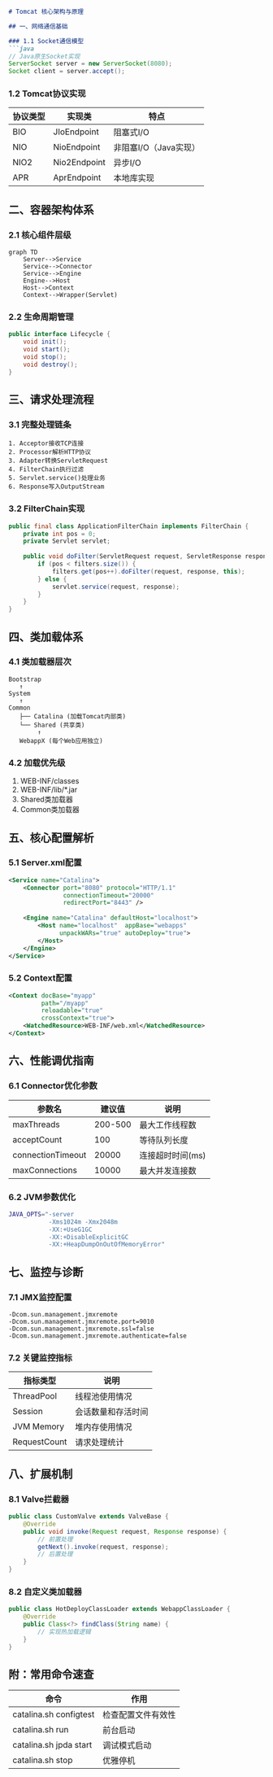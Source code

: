 
```markdown
# Tomcat 核心架构与原理

## 一、网络通信基础

### 1.1 Socket通信模型
```java
// Java原生Socket实现
ServerSocket server = new ServerSocket(8080);
Socket client = server.accept();
```

### 1.2 Tomcat协议实现
| 协议类型       | 实现类                  | 特点                     |
|----------------|-------------------------|--------------------------|
| BIO            | JIoEndpoint            | 阻塞式I/O                |
| NIO            | NioEndpoint            | 非阻塞I/O（Java实现）    |
| NIO2           | Nio2Endpoint           | 异步I/O                  |
| APR            | AprEndpoint            | 本地库实现               |

## 二、容器架构体系

### 2.1 核心组件层级
```mermaid
graph TD
    Server-->Service
    Service-->Connector
    Service-->Engine
    Engine-->Host
    Host-->Context
    Context-->Wrapper(Servlet)
```

### 2.2 生命周期管理
```java
public interface Lifecycle {
    void init();
    void start();
    void stop();
    void destroy();
}
```

## 三、请求处理流程

### 3.1 完整处理链条
```
1. Acceptor接收TCP连接
2. Processor解析HTTP协议
3. Adapter转换ServletRequest
4. FilterChain执行过滤
5. Servlet.service()处理业务
6. Response写入OutputStream
```

### 3.2 FilterChain实现
```java
public final class ApplicationFilterChain implements FilterChain {
    private int pos = 0;
    private Servlet servlet;
    
    public void doFilter(ServletRequest request, ServletResponse response) {
        if (pos < filters.size()) {
            filters.get(pos++).doFilter(request, response, this);
        } else {
            servlet.service(request, response);
        }
    }
}
```

## 四、类加载体系

### 4.1 类加载器层次
```
Bootstrap
   ↑
System
   ↑
Common
   ├── Catalina (加载Tomcat内部类)
   └── Shared (共享类)
        ↑
   WebappX (每个Web应用独立)
```

### 4.2 加载优先级
1. WEB-INF/classes
2. WEB-INF/lib/*.jar
3. Shared类加载器
4. Common类加载器

## 五、核心配置解析

### 5.1 Server.xml配置
```xml
<Service name="Catalina">
    <Connector port="8080" protocol="HTTP/1.1"
               connectionTimeout="20000"
               redirectPort="8443" />
               
    <Engine name="Catalina" defaultHost="localhost">
        <Host name="localhost"  appBase="webapps"
              unpackWARs="true" autoDeploy="true">
        </Host>
    </Engine>
</Service>
```

### 5.2 Context配置
```xml
<Context docBase="myapp" 
         path="/myapp" 
         reloadable="true"
         crossContext="true">
    <WatchedResource>WEB-INF/web.xml</WatchedResource>
</Context>
```

## 六、性能调优指南

### 6.1 Connector优化参数
| 参数名          | 建议值 | 说明                          |
|-----------------|--------|-------------------------------|
| maxThreads      | 200-500| 最大工作线程数                |
| acceptCount     | 100    | 等待队列长度                  |
| connectionTimeout| 20000 | 连接超时时间(ms)             |
| maxConnections  | 10000  | 最大并发连接数                |

### 6.2 JVM参数优化
```bash
JAVA_OPTS="-server 
           -Xms1024m -Xmx2048m 
           -XX:+UseG1GC 
           -XX:+DisableExplicitGC
           -XX:+HeapDumpOnOutOfMemoryError"
```

## 七、监控与诊断

### 7.1 JMX监控配置
```properties
-Dcom.sun.management.jmxremote
-Dcom.sun.management.jmxremote.port=9010
-Dcom.sun.management.jmxremote.ssl=false
-Dcom.sun.management.jmxremote.authenticate=false
```

### 7.2 关键监控指标
| 指标类型        | 说明                      |
|-----------------|---------------------------|
| ThreadPool      | 线程池使用情况            |
| Session         | 会话数量和存活时间        |
| JVM Memory      | 堆内存使用情况            |
| RequestCount    | 请求处理统计              |

## 八、扩展机制

### 8.1 Valve拦截器
```java
public class CustomValve extends ValveBase {
    @Override
    public void invoke(Request request, Response response) {
        // 前置处理
        getNext().invoke(request, response);
        // 后置处理
    }
}
```

### 8.2 自定义类加载器
```java
public class HotDeployClassLoader extends WebappClassLoader {
    @Override
    public Class<?> findClass(String name) {
        // 实现热加载逻辑
    }
}
```

## 附：常用命令速查

| 命令                   | 作用                       |
|------------------------|----------------------------|
| catalina.sh configtest | 检查配置文件有效性         |
| catalina.sh run        | 前台启动                   |
| catalina.sh jpda start| 调试模式启动               |
| catalina.sh stop       | 优雅停机                   |

```